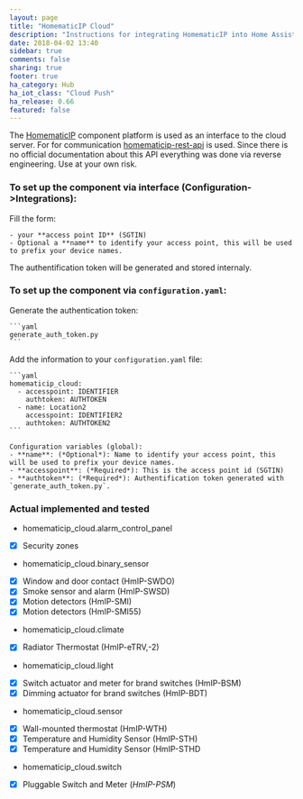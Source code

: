 ```yaml
---
layout: page
title: "HomematicIP Cloud"
description: "Instructions for integrating HomematicIP into Home Assistant."
date: 2018-04-02 13:40
sidebar: true
comments: false
sharing: true
footer: true
ha_category: Hub
ha_iot_class: "Cloud Push"
ha_release: 0.66
featured: false
---
```


The [HomematicIP](http://www.homematic-ip.com) component platform is used as an interface to the cloud server.
For for communication [homematicip-rest-api](https://github.com/coreGreenberet/homematicip-rest-api) is used. Since there is no official documentation about this API everything was done via reverse engineering. Use at your own risk.

### To set up the component via interface (**Configuration->Integrations**):
  
  Fill the form:
  
    - your **access point ID** (SGTIN)
    - Optional a **name** to identify your access point, this will be used to prefix your device names.
  
  The authentification token will be generated and stored internaly.

### To set up the component via `configuration.yaml`:
  
  Generate the authentication token:  
  
    ```yaml
    generate_auth_token.py
    ```
  
  Add the information to your `configuration.yaml` file:

    ```yaml
    homematicip_cloud:
      - accesspoint: IDENTIFIER
        authtoken: AUTHTOKEN
      - name: Location2
        accesspoint: IDENTIFIER2
        authtoken: AUTHTOKEN2   
    ```

    Configuration variables (global):
    - **name**: (*Optional*): Name to identify your access point, this will be used to prefix your device names.
    - **accesspoint**: (*Required*): This is the access point id (SGTIN)
    - **authtoken**: (*Required*): Authentification token generated with `generate_auth_token.py`.

### Actual implemented and tested

  - homematicip_cloud.alarm_control_panel
  - [x] Security zones
  - homematicip_cloud.binary_sensor  
  - [x] Window and door contact (HmIP-SWDO)
  - [x] Smoke sensor and alarm (HmIP-SWSD) 
  - [x] Motion detectors (HmIP-SMI)
  - [x] Motion detectors (HmIP-SMI55)
  - homematicip_cloud.climate
  - [x] Radiator Thermostat (HmIP-eTRV,-2)
  -  homematicip_cloud.light
  - [x] Switch actuator and meter for brand switches (HmIP-BSM)
  - [x] Dimming actuator for brand switches (HmIP-BDT)
  - homematicip_cloud.sensor
  - [x] Wall-mounted thermostat (HmIP-WTH)
  - [x] Temperature and Humidity Sensor (HmIP-STH)
  - [x] Temperature and Humidity Sensor (HmIP-STHD
  - homematicip_cloud.switch
  - [x] Pluggable Switch and Meter (*HmIP-PSM*)
